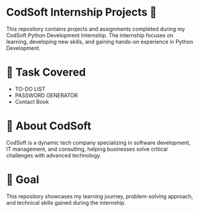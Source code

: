 # CodSoft Internship Projects 🚀

This repository contains projects and assignments completed during my CodSoft Python Development Internship. The internship focuses on learning, developing new skills, and gaining hands-on experience in Python Development.

# 📌 Task Covered
* TO-DO LIST <br>
* PASSWORD GENERATOR <br>
* Contact Book <br>

# 🔗 About CodSoft
CodSoft is a dynamic tech company specializing in software development, IT management, and consulting, helping businesses solve critical challenges with advanced technology.

# 🎯 Goal
This repository showcases my learning journey, problem-solving approach, and technical skills gained during the internship.
